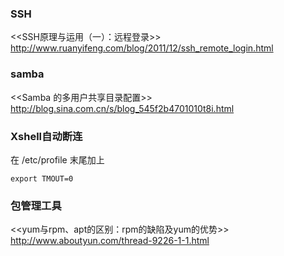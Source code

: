 
### SSH

<<SSH原理与运用（一）：远程登录>>
http://www.ruanyifeng.com/blog/2011/12/ssh_remote_login.html

### samba

<<Samba 的多用户共享目录配置>>
http://blog.sina.com.cn/s/blog_545f2b4701010t8i.html


### Xshell自动断连
在 /etc/profile 末尾加上 
```
export TMOUT=0
```

### 包管理工具

<<yum与rpm、apt的区别：rpm的缺陷及yum的优势>>
http://www.aboutyun.com/thread-9226-1-1.html